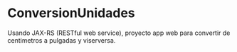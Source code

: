 # ConversionUnidades
Usando JAX-RS (RESTful web service), proyecto app web para convertir de centimetros a pulgadas y viserversa.
